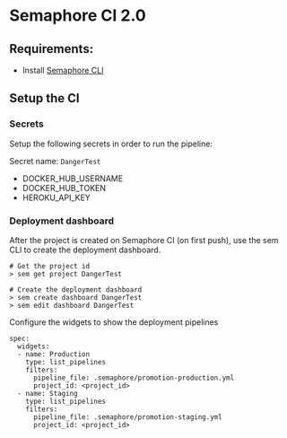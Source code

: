 # Semaphore CI 2.0

## Requirements:

- Install [Semaphore CLI](https://docs.semaphoreci.com/reference/sem-command-line-tool/)

## Setup the CI

### Secrets

Setup the following secrets in order to run the pipeline:

Secret name: `DangerTest`

- DOCKER_HUB_USERNAME
- DOCKER_HUB_TOKEN
- HEROKU_API_KEY

### Deployment dashboard

After the project is created on Semaphore CI (on first push),
use the sem CLI to create the deployment dashboard.

```
# Get the project id
> sem get project DangerTest

# Create the deployment dashboard
> sem create dashboard DangerTest
> sem edit dashboard DangerTest
```

Configure the widgets to show the deployment pipelines

```
spec:
  widgets:
  - name: Production
    type: list_pipelines
    filters:
      pipeline_file: .semaphore/promotion-production.yml
      project_id: <project_id>
  - name: Staging
    type: list_pipelines
    filters:
      pipeline_file: .semaphore/promotion-staging.yml
      project_id: <project_id>
```
